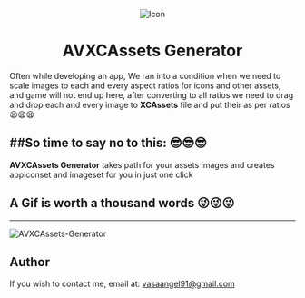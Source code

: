 <p align="center">
  <img src="https://raw.githubusercontent.com/angelvasa/AVXCAssets-Generator/master/icon.png" alt="Icon"/>
</p>
<H1 align="center">AVXCAssets Generator</H1>
<p align="center">

Often while developing an app, We ran into a condition when we need to scale images to each and every aspect ratios for icons and other assets, and game will not end up here, after converting to all ratios we need to drag and drop each and every image to **XCAssets** file and put their as per ratios 😫😫😫

##So time to say no to this: 😎😎😎
---
**AVXCAssets Generator** takes path for your assets images and creates appiconset and imageset for you in just one click

## A Gif is worth a thousand words 😜😜😜
---
![AVXCAssets-Generator](https://github.com/angelvasa/AVXCAssets-Generator/blob/master/recording.gif)

Author
---
If you wish to contact me, email at: vasaangel91@gmail.com

